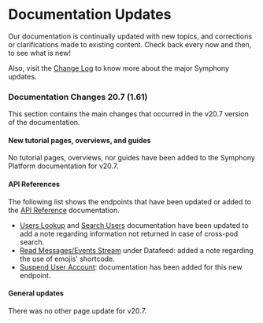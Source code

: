 # Documentation Updates

Our documentation is continually updated with new topics, and corrections or clarifications made to existing content. Check back every now and then, to see what is new!

Also, visit the [Change Log](change-log.md) to know more about the major Symphony updates.

### Documentation Changes 20.7 \(1.61\)

This section contains the main changes that occurred in the v20.7 version of the documentation.

#### **New tutorial pages, overviews, and guides**

No tutorial pages, overviews, nor guides have been added to the Symphony Platform documentation for v20.7.

#### **API References**

The following list shows the endpoints that have been updated or added to the [API Reference](https://rest-api.symphony.com/reference) documentation.

* [Users Lookup](https://developers.symphony.com/restapi/v20.7/reference#users-lookup-v3) and [Search Users](https://developers.symphony.com/restapi/v20.7/reference#search-users) documentation have been updated to add a note regarding information not returned in case of cross-pod search.
* [Read Messages/Events Stream](https://developers.symphony.com/restapi/v20.7/reference#read-messagesevents-stream-v4) under Datafeed: added a note regarding the use of emojis' shortcode.
* [Suspend User Account](https://developers.symphony.com/restapi/v20.7/reference#suspend-user-v1): documentation has been added for this new endpoint.

#### **General updates**

There was no other page update for v20.7.

